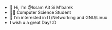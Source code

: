- 👋 Hi, I’m @Issam Ait Si M'barek
- 🧑‍🎓 Computer Science Student
- 🌱 I’m interested in IT/Networking and GNU/Linux
-  I wish u a great Day! :D
<!---
It's gonna be a though Semester :|
--->

